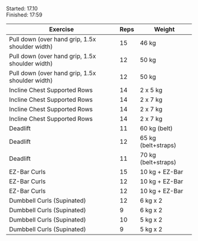 Started: 17.10 \
Finished: 17:59

| Exercise | Reps | Weight
| --- | --- | --- |
| Pull down (over hand grip, 1.5x shoulder width) | 15 | 46 kg |
| Pull down (over hand grip, 1.5x shoulder width) | 12 | 50 kg |
| Pull down (over hand grip, 1.5x shoulder width) | 12 | 50 kg |
| Incline Chest Supported Rows | 14 | 2 x 5 kg |
| Incline Chest Supported Rows | 14 | 2 x 7 kg |
| Incline Chest Supported Rows | 14 | 2 x 7 kg |
| Incline Chest Supported Rows | 14 | 2 x 7 kg |
| Deadlift | 11 | 60 kg (belt) |
| Deadlift | 12 | 65 kg (belt+straps) |
| Deadlift | 11 | 70 kg (belt+straps) |
| EZ-Bar Curls | 15 | 10 kg + EZ-Bar |
| EZ-Bar Curls | 12 | 10 kg + EZ-Bar |
| EZ-Bar Curls | 12 | 10 kg + EZ-Bar |
| Dumbbell Curls (Supinated) | 12 | 6 kg x 2 |
| Dumbbell Curls (Supinated) | 9 | 6 kg x 2 |
| Dumbbell Curls (Supinated) | 10 | 5 kg x 2 |
| Dumbbell Curls (Supinated) | 9 | 5 kg x 2 |
